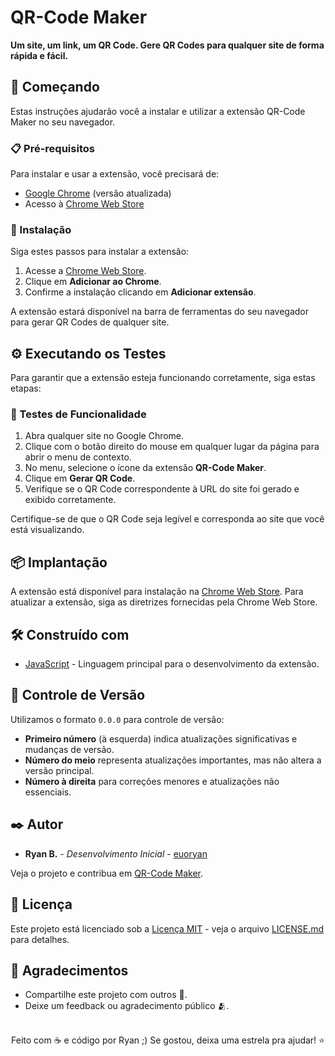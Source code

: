 # QR-Code Maker

**Um site, um link, um QR Code. Gere QR Codes para qualquer site de forma rápida e fácil.**

## 🚀 Começando

Estas instruções ajudarão você a instalar e utilizar a extensão QR-Code Maker no seu navegador.

### 📋 Pré-requisitos

Para instalar e usar a extensão, você precisará de:

- [Google Chrome](https://www.google.com/chrome/) (versão atualizada)
- Acesso à [Chrome Web Store](https://chromewebstore.google.com/detail/qr-code-maker/khmngihmndfhgchkpphhfdinpoafoipl?authuser=0&hl=pt-BR)

### 🔧 Instalação

Siga estes passos para instalar a extensão:

1. Acesse a [Chrome Web Store](https://chromewebstore.google.com/detail/qr-code-maker/khmngihmndfhgchkpphhfdinpoafoipl?authuser=0&hl=pt-BR).
2. Clique em **Adicionar ao Chrome**.
3. Confirme a instalação clicando em **Adicionar extensão**.

A extensão estará disponível na barra de ferramentas do seu navegador para gerar QR Codes de qualquer site.

## ⚙️ Executando os Testes

Para garantir que a extensão esteja funcionando corretamente, siga estas etapas:

### 🔩 Testes de Funcionalidade

1. Abra qualquer site no Google Chrome.
2. Clique com o botão direito do mouse em qualquer lugar da página para abrir o menu de contexto.
3. No menu, selecione o ícone da extensão **QR-Code Maker**.
4. Clique em **Gerar QR Code**.
5. Verifique se o QR Code correspondente à URL do site foi gerado e exibido corretamente.

Certifique-se de que o QR Code seja legível e corresponda ao site que você está visualizando.

## 📦 Implantação

A extensão está disponível para instalação na [Chrome Web Store](https://chromewebstore.google.com/detail/qr-code-maker/khmngihmndfhgchkpphhfdinpoafoipl?authuser=0&hl=pt-BR). Para atualizar a extensão, siga as diretrizes fornecidas pela Chrome Web Store.

## 🛠️ Construído com

* [JavaScript](https://developer.mozilla.org/pt-BR/docs/Web/JavaScript) - Linguagem principal para o desenvolvimento da extensão.

## 📌 Controle de Versão

Utilizamos o formato `0.0.0` para controle de versão:

- **Primeiro número** (à esquerda) indica atualizações significativas e mudanças de versão.
- **Número do meio** representa atualizações importantes, mas não altera a versão principal.
- **Número à direita** para correções menores e atualizações não essenciais.

## ✒️ Autor

* **Ryan B.** - *Desenvolvimento Inicial* - [euoryan](https://github.com/euoryan)

Veja o projeto e contribua em [QR-Code Maker](https://github.com/seuusuario/qr-code-maker/).

## 📄 Licença

Este projeto está licenciado sob a [Licença MIT](https://opensource.org/licenses/MIT) - veja o arquivo [LICENSE.md](https://github.com/seuusuario/qr-code-maker/licenca) para detalhes.

## 🎁 Agradecimentos

* Compartilhe este projeto com outros 📢.
* Deixe um feedback ou agradecimento público 🫂.

<br/>
<div align="center">
Feito com ☕ e código por Ryan ;) Se gostou, deixa uma estrela pra ajudar! ⭐
</div>

